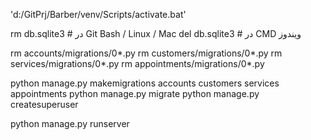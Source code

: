 
 'd:/GitPrj/Barber/venv/Scripts/activate.bat'

rm db.sqlite3   # در Git Bash / Linux / Mac
del db.sqlite3  # در CMD ویندوز


rm accounts/migrations/0*.py
rm customers/migrations/0*.py
rm services/migrations/0*.py
rm appointments/migrations/0*.py



python manage.py makemigrations accounts customers services appointments
python manage.py migrate
python manage.py createsuperuser

python manage.py runserver